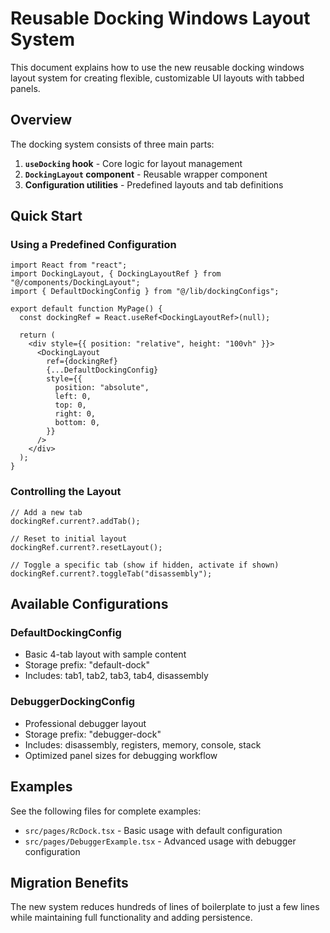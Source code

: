 # Reusable Docking Windows Layout System

This document explains how to use the new reusable docking windows layout system for creating flexible, customizable UI layouts with tabbed panels.

## Overview

The docking system consists of three main parts:

1. **`useDocking` hook** - Core logic for layout management
2. **`DockingLayout` component** - Reusable wrapper component  
3. **Configuration utilities** - Predefined layouts and tab definitions

## Quick Start

### Using a Predefined Configuration

```tsx
import React from "react";
import DockingLayout, { DockingLayoutRef } from "@/components/DockingLayout";
import { DefaultDockingConfig } from "@/lib/dockingConfigs";

export default function MyPage() {
  const dockingRef = React.useRef<DockingLayoutRef>(null);

  return (
    <div style={{ position: "relative", height: "100vh" }}>
      <DockingLayout
        ref={dockingRef}
        {...DefaultDockingConfig}
        style={{
          position: "absolute",
          left: 0,
          top: 0,
          right: 0,
          bottom: 0,
        }}
      />
    </div>
  );
}
```

### Controlling the Layout

```tsx
// Add a new tab
dockingRef.current?.addTab();

// Reset to initial layout
dockingRef.current?.resetLayout();

// Toggle a specific tab (show if hidden, activate if shown)
dockingRef.current?.toggleTab("disassembly");
```

## Available Configurations

### DefaultDockingConfig
- Basic 4-tab layout with sample content
- Storage prefix: "default-dock"
- Includes: tab1, tab2, tab3, tab4, disassembly

### DebuggerDockingConfig
- Professional debugger layout
- Storage prefix: "debugger-dock"
- Includes: disassembly, registers, memory, console, stack
- Optimized panel sizes for debugging workflow

## Examples

See the following files for complete examples:
- `src/pages/RcDock.tsx` - Basic usage with default configuration
- `src/pages/DebuggerExample.tsx` - Advanced usage with debugger configuration

## Migration Benefits

The new system reduces hundreds of lines of boilerplate to just a few lines while maintaining full functionality and adding persistence. 